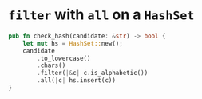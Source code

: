 # `filter` with `all` on a `HashSet`

```rust
pub fn check_hash(candidate: &str) -> bool {
    let mut hs = HashSet::new();
    candidate
        .to_lowercase()
        .chars()
        .filter(|&c| c.is_alphabetic())
        .all(|c| hs.insert(c))
}
```
